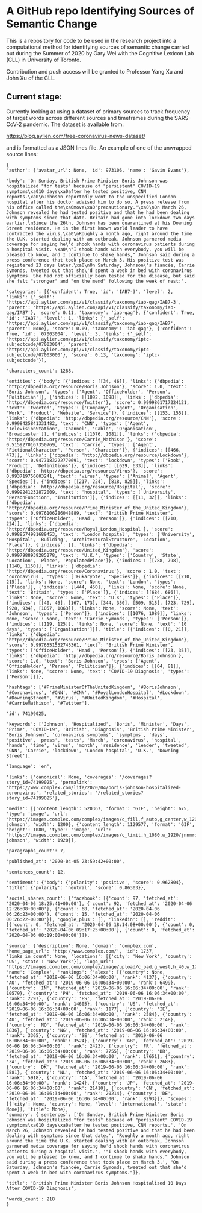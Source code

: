 # A GitHub repo Identifying Sources of Semantic Change
This is a repository for code to be used in the research project into a computational method for identifying sources of semantic change carried out during the Summer of 2020 by Gary Wei with the Cognitive Lexicon Lab (CLL) in University of Toronto.

Contribution and push access will be granted to Professor Yang Xu and John Xu of the CLL.

## Current stage:
Currently looking at using a dataset of primary sources to track frequency of target words across different sources and timeframes during the SARS-CoV-2 pandemic. The dataset is available from: 

https://blog.aylien.com/free-coronavirus-news-dataset/

and is formatted as a JSON lines file. An example of one of the unwrapped source lines:

    {
    'author': {'avatar_url': None, 'id': 973106, 'name': 'Gavin Evans'}, 

    'body': 'On Sunday, British Prime Minister Boris Johnson was hospitalized "for tests" because of "persistent" COVID-19 symptoms\xa010 days\xa0after he tested positive, CNN reports.\xa0\nJohnson reportedly went to the unspecified London hospital after his doctor advised him to do so. A press release from his office called the\xa0move\xa0"precautionary."\xa0\nOn March 26, Johnson revealed he had tested positive and that he had been dealing with symptoms since that date. Britain had gone into lockdown two days earlier.\nSince the 26th, Johnson has been quarantined at his Downing Street residence. He is the first known world leader to have contracted the virus.\xa0\nRoughly a month ago, right around the time the U.K. started dealing with an outbreak, Johnson garnered media coverage for saying he\'d shook hands with coronavirus patients during a hospital visit. \xa0\n"I shook hands with everybody, you will be pleased to know, and I continue to shake hands," Johnson said during a press conference that took place on March 3. His positive test was registered 23 days later.\xa0\nOn Saturday, Johnson\'s fiancée, Carrie Symonds, tweeted out that she\'d spent a week in bed with coronavirus symptoms. She had not officially been tested for the disease, but said she felt "stronger" and "on the mend" following the week of rest:', 

    'categories': [{'confident': True, 'id': 'IAB7-3', 'level': 2, 'links': {'_self': 'https://api.aylien.com/api/v1/classify/taxonomy/iab-qag/IAB7-3', 'parent': 'https://api.aylien.com/api/v1/classify/taxonomy/iab-qag/IAB7'}, 'score': 0.11, 'taxonomy': 'iab-qag'}, {'confident': True, 'id': 'IAB7', 'level': 1, 'links': {'_self': 'https://api.aylien.com/api/v1/classify/taxonomy/iab-qag/IAB7', 'parent': None}, 'score': 0.09, 'taxonomy': 'iab-qag'}, {'confident': True, 'id': '07003004', 'level': 3, 'links': {'_self': 'https://api.aylien.com/api/v1/classify/taxonomy/iptc-subjectcode/07003004', 'parent': 'https://api.aylien.com/api/v1/classify/taxonomy/iptc-subjectcode/07003000'}, 'score': 0.13, 'taxonomy': 'iptc-subjectcode'}], 

    'characters_count': 1288, 

    'entities': {'body': [{'indices': [[34, 46]], 'links': {'dbpedia': 'http://dbpedia.org/resource/Boris_Johnson'}, 'score': 1.0, 'text': 'Boris Johnson', 'types': ['Agent', 'OfficeHolder', 'Person', 'Politician']}, {'indices': [[1092, 1098]], 'links': {'dbpedia': 'http://dbpedia.org/resource/Twitter'}, 'score': 0.9999861717224121, 'text': 'tweeted', 'types': ['Company', 'Agent', 'Organisation', 'Work', 'Product', 'Website', 'Service']}, {'indices': [[153, 155]], 'links': {'dbpedia': 'http://dbpedia.org/resource/CNN'}, 'score': 0.9998425841331482, 'text': 'CNN', 'types': ['Agent', 'TelevisionStation', 'Channel', 'Cable', 'Organisation', 'Broadcaster']}, {'indices': [[1076, 1081]], 'links': {'dbpedia': 'http://dbpedia.org/resource/Carrie_Mathison'}, 'score': 0.5159270167350769, 'text': 'Carrie', 'types': ['Agent', 'FictionalCharacter', 'Person', 'Character']}, {'indices': [[466, 473]], 'links': {'dbpedia': 'http://dbpedia.org/resource/Lockdown'}, 'score': 0.9477183222770691, 'text': 'lockdown', 'types': ['Book', 'Product', 'Definitions']}, {'indices': [[629, 633]], 'links': {'dbpedia': 'http://dbpedia.org/resource/Virus'}, 'score': 0.993719756603241, 'text': 'virus', 'types': ['Animal', 'Agent', 'Species']}, {'indices': [[217, 224], [818, 825]], 'links': {'dbpedia': 'http://dbpedia.org/resource/Hospital'}, 'score': 0.9999241232872009, 'text': 'hospital', 'types': ['University', 'PersonFunction', 'Institution']}, {'indices': [[11, 32]], 'links': {'dbpedia': 'http://dbpedia.org/resource/Prime_Minister_of_the_United_Kingdom'}, 'score': 0.9976106286048889, 'text': 'British Prime Minister', 'types': ['OfficeHolder', 'Head', 'Person']}, {'indices': [[210, 224]], 'links': {'dbpedia': 'http://dbpedia.org/resource/Royal_London_Hospital'}, 'score': 0.9988574981689453, 'text': 'London hospital', 'types': ['University', 'Hospital', 'Building', 'ArchitecturalStructure', 'Location', 'Place']}, {'indices': [], 'links': {'dbpedia': 'http://dbpedia.org/resource/United_Kingdom'}, 'score': 0.9997988939285278, 'text': 'U.K.', 'types': ['Country', 'State', 'Location', 'Place', 'PopulatedPlace']}, {'indices': [[788, 798], [1140, 1150]], 'links': {'dbpedia': 'http://dbpedia.org/resource/Coronavirus'}, 'score': 1.0, 'text': 'coronavirus', 'types': ['Eukaryote', 'Species']}, {'indices': [[210, 215]], 'links': None, 'score': None, 'text': 'London', 'types': ['Place']}, {'indices': [[444, 450]], 'links': None, 'score': None, 'text': 'Britain', 'types': ['Place']}, {'indices': [[684, 686]], 'links': None, 'score': None, 'text': 'U.K', 'types': ['Place']}, {'indices': [[40, 46], [167, 173], [344, 350], [509, 515], [723, 729], [928, 934], [1057, 1063]], 'links': None, 'score': None, 'text': 'Johnson', 'types': ['Person']}, {'indices': [[1076, 1089]], 'links': None, 'score': None, 'text': 'Carrie Symonds', 'types': ['Person']}, {'indices': [[119, 125]], 'links': None, 'score': None, 'text': '10 days', 'types': ['Organisation']}], 'title': [{'indices': [[0, 21]], 'links': {'dbpedia': 'http://dbpedia.org/resource/Prime_Minister_of_the_United_Kingdom'}, 'score': 0.9976551532745361, 'text': 'British Prime Minister', 'types': ['OfficeHolder', 'Head', 'Person']}, {'indices': [[23, 35]], 'links': {'dbpedia': 'http://dbpedia.org/resource/Boris_Johnson'}, 'score': 1.0, 'text': 'Boris Johnson', 'types': ['Agent', 'OfficeHolder', 'Person', 'Politician']}, {'indices': [[64, 81]], 'links': None, 'score': None, 'text': 'COVID-19 Diagnosis', 'types': ['Person']}]}, 
    
    'hashtags': ['#PrimeMinisterOfTheUnitedKingdom', '#BorisJohnson', '#Coronavirus', '#CNN', '#CNN', '#RoyalLondonHospital', '#Lockdown', '#DowningStreet', '#Virus', '#UnitedKingdom', '#Hospital', '#CarrieMathison', '#Twitter'], 

    'id': 74199025, 
    
    'keywords': ['Johnson', 'Hospitalized', 'Boris', 'Minister', 'Days', 'Prime', 'COVID-19', 'British', 'Diagnosis', 'British Prime Minister', 'Boris Johnson', 'coronavirus symptoms', 'symptoms', 'days', 'positive', 'press', 'tests', 'March', 'coronavirus', 'hospital', 'hands', 'time', 'virus', 'month', 'residence', 'leader', 'tweeted', 'CNN', 'Carrie', 'lockdown', 'London hospital', 'U.K.', 'Downing Street'], 

    'language': 'en', 

    'links': {'canonical': None, 'coverages': '/coverages?story_id=74199025', 'permalink': 'https://www.complex.com/life/2020/04/boris-johnson-hospitalized-coronavirus', 'related_stories': '/related_stories?story_id=74199025'}, 

    'media': [{'content_length': 520367, 'format': 'GIF', 'height': 675, 'type': 'image', 'url': 'https://images.complex.com/complex/images/c_fill,f_auto,g_center,w_1200/fl_lossy,q_70/jnnmrqnl64mxiljyc1l3/boris-johnson', 'width': 1200}, {'content_length': 1129577, 'format': 'GIF', 'height': 1080, 'type': 'image', 'url': 'https://images.complex.com/complex/images/c_limit,h_1080,w_1920/jnnmrqnl64mxiljyc1l3/boris-johnson', 'width': 1920}], 

    'paragraphs_count': 7, 

    'published_at': '2020-04-05 23:59:42+00:00', 

    'sentences_count': 12, 

    'sentiment': {'body': {'polarity': 'positive', 'score': 0.962804}, 'title': {'polarity': 'neutral', 'score': 0.86303}}, 

    'social_shares_count': {'facebook': [{'count': 97, 'fetched_at': '2020-04-06 18:25:41+00:00'}, {'count': 92, 'fetched_at': '2020-04-06 12:26:08+00:00'}, {'count': 68, 'fetched_at': '2020-04-06 06:26:23+00:00'}, {'count': 15, 'fetched_at': '2020-04-06 00:26:22+00:00'}], 'google_plus': [], 'linkedin': [], 'reddit': [{'count': 0, 'fetched_at': '2020-04-06 18:14:08+00:00'}, {'count': 0, 'fetched_at': '2020-04-06 09:17:25+00:00'}, {'count': 0, 'fetched_at': '2020-04-06 00:19:00+00:00'}]}, 

    'source': {'description': None, 'domain': 'complex.com', 'home_page_url': 'http://www.complex.com/', 'id': 1737, 'links_in_count': None, 'locations': [{'city': 'New York', 'country': 'US', 'state': 'New York'}], 'logo_url': 'https://images.complex.com/complex/image/upload/c_pad,g_west,h_40,w_125/v1464104389/COMPLEX_2015_RGB.png', 'name': 'Complex', 'rankings': {'alexa': [{'country': None, 'fetched_at': '2019-06-06 16:06:34+00:00', 'rank': 4137}, {'country': 'AO', 'fetched_at': '2019-06-06 16:06:34+00:00', 'rank': 6499}, {'country': 'IN', 'fetched_at': '2019-06-06 16:06:34+00:00', 'rank': 10579}, {'country': 'PH', 'fetched_at': '2019-06-06 16:06:34+00:00', 'rank': 2797}, {'country': 'ES', 'fetched_at': '2019-06-06 16:06:34+00:00', 'rank': 14605}, {'country': 'US', 'fetched_at': '2019-06-06 16:06:34+00:00', 'rank': 1177}, {'country': 'IE', 'fetched_at': '2019-06-06 16:06:34+00:00', 'rank': 2584}, {'country': 'AU', 'fetched_at': '2019-06-06 16:06:34+00:00', 'rank': 2148}, {'country': 'NO', 'fetched_at': '2019-06-06 16:06:34+00:00', 'rank': 1836}, {'country': 'NG', 'fetched_at': '2019-06-06 16:06:34+00:00', 'rank': 3365}, {'country': 'SE', 'fetched_at': '2019-06-06 16:06:34+00:00', 'rank': 3524}, {'country': 'GB', 'fetched_at': '2019-06-06 16:06:34+00:00', 'rank': 2423}, {'country': 'FR', 'fetched_at': '2019-06-06 16:06:34+00:00', 'rank': 7755}, {'country': 'BR', 'fetched_at': '2019-06-06 16:06:34+00:00', 'rank': 17651}, {'country': 'ZA', 'fetched_at': '2019-06-06 16:06:34+00:00', 'rank': 2683}, {'country': 'DK', 'fetched_at': '2019-06-06 16:06:34+00:00', 'rank': 1581}, {'country': 'NL', 'fetched_at': '2019-06-06 16:06:34+00:00', 'rank': 5918}, {'country': 'CA', 'fetched_at': '2019-06-06 16:06:34+00:00', 'rank': 1424}, {'country': 'JP', 'fetched_at': '2019-06-06 16:06:34+00:00', 'rank': 21410}, {'country': 'CN', 'fetched_at': '2019-06-06 16:06:34+00:00', 'rank': 20214}, {'country': 'DE', 'fetched_at': '2019-06-06 16:06:34+00:00', 'rank': 8293}]}, 'scopes': [{'city': None, 'country': None, 'level': 'international', 'state': None}], 'title': None}, 
    'summary': {'sentences': ['On Sunday, British Prime Minister Boris Johnson was hospitalized "for tests" because of "persistent" COVID-19 symptoms\xa010 days\xa0after he tested positive, CNN reports.', 'On March 26, Johnson revealed he had tested positive and that he had been dealing with symptoms since that date.', "Roughly a month ago, right around the time the U.K. started dealing with an outbreak, Johnson garnered media coverage for saying he'd shook hands with coronavirus patients during a hospital visit.", '"I shook hands with everybody, you will be pleased to know, and I continue to shake hands," Johnson said during a press conference that took place on March 3.', "On Saturday, Johnson's fiancée, Carrie Symonds, tweeted out that she'd spent a week in bed with coronavirus symptoms."]}, 

    'title': 'British Prime Minister Boris Johnson Hospitalized 10 Days After COVID-19 Diagnosis', 

    'words_count': 218
    }
